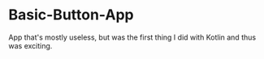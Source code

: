 # Basic-Button-App
App that's mostly useless, but was the first thing I did with Kotlin and thus was exciting.
